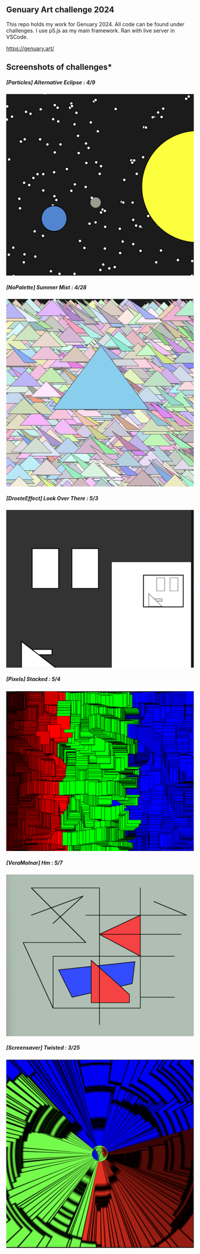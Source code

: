 ## Genuary Art challenge 2024

This repo holds my work for Genuary 2024.  All code can be found under challenges.    I use p5.js as my main framework. Ran with live server in VSCode.

https://genuary.art/

## Screenshots of challenges*

##### [Particles] Alternative Eclipse : 4/9
!["[Particles] Alternative Eclipse"](./screenshots/0.particles.png)


##### [NoPalette] Summer Mist : 4/28
!["[No Palette] Summer Mist"](./screenshots/1.noPalette.png)


##### [DrosteEffect] Look Over There : 5/3
!["[Droste Effect] Look Over There"](./screenshots/2.dorsteEffect.png)


##### [Pixels] Stacked : 5/4
!["[Pixels] Stacked"](./screenshots/3.pixels.png)


##### [VeraMolnar] Hm : 5/7
!["[VeraMolnar] Hm"](./screenshots/4.vera.png)


##### [Screensaver] Twisted : 3/25
!["[Screensaver] Twisted"](./screenshots/5.screensaver.png)